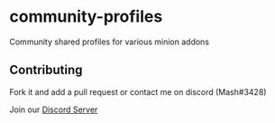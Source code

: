 ﻿# community-profiles

Community shared profiles for various minion addons

## Contributing

Fork it and add a pull request or contact me on discord (Mash#3428)

Join our [Discord Server](https://discord.gg/CvA8zjNRnq)
